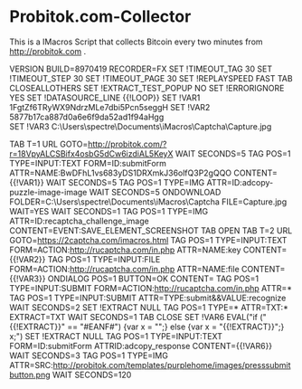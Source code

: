 # Probitok.com-Collector
This is a IMacros Script that collects Bitcoin every two minutes from http://probitok.com .

VERSION BUILD=8970419 RECORDER=FX
SET !TIMEOUT_TAG 30
SET !TIMEOUT_STEP 30
SET !TIMEOUT_PAGE 30
SET !REPLAYSPEED FAST 
TAB CLOSEALLOTHERS 
SET !EXTRACT_TEST_POPUP NO 
SET !ERRORIGNORE YES
SET !DATASOURCE_LINE {{!LOOP}}
SET !VAR1 1FgtZf6TRyWX9NdrzMLe7dbi5Pcn5seggH
SET !VAR2 5877b17ca887d0a6e6f9da52ad1f94aHgg                 
SET !VAR3 C:\Users\spectre\Documents\iMacros\Captcha\Capture.jpg

TAB T=1
URL GOTO=http://probitok.com/?r=18VpyALCSBifx4osbG5dCw6izdiAL5KeyX
WAIT SECONDS=5
TAG POS=1 TYPE=INPUT:TEXT FORM=ID:submitForm ATTR=NAME:BwDFhL1vs683yDS1DRXmkJ36olfQ3P2gQQO CONTENT={{!VAR1}}
WAIT SECONDS=5
TAG POS=1 TYPE=IMG ATTR=ID:adcopy-puzzle-image-image
WAIT SECONDS=5
ONDOWNLOAD FOLDER=C:\Users\spectre\Documents\iMacros\Captcha FILE=Capture.jpg WAIT=YES
WAIT SECONDS=1
TAG POS=1 TYPE=IMG ATTR=ID:recaptcha_challenge_image CONTENT=EVENT:SAVE_ELEMENT_SCREENSHOT
TAB OPEN
TAB T=2
URL GOTO=https://2captcha.com/imacros.html
TAG POS=1 TYPE=INPUT:TEXT FORM=ACTION:http://rucaptcha.com/in.php ATTR=NAME:key CONTENT={{!VAR2}}
TAG POS=1 TYPE=INPUT:FILE FORM=ACTION:http://rucaptcha.com/in.php ATTR=NAME:file CONTENT={{!VAR3}}
ONDIALOG POS=1 BUTTON=OK CONTENT=
TAG POS=1 TYPE=INPUT:SUBMIT FORM=ACTION:http://rucaptcha.com/in.php ATTR=*
TAG POS=1 TYPE=INPUT:SUBMIT ATTR=TYPE:submit&&VALUE:recognize
WAIT SECONDS=2
SET !EXTRACT NULL
TAG POS=1 TYPE=* ATTR=TXT:* EXTRACT=TXT
WAIT SECONDS=1
TAB CLOSE
SET !VAR6 EVAL("if (\"{{!EXTRACT}}\" == \"#EANF#\") {var x = \"\";} else {var x = \"{{!EXTRACT}}\";} x;")
SET !EXTRACT NULL
TAG POS=1 TYPE=INPUT:TEXT FORM=ID:submitForm ATTRID:adcopy_response CONTENT={{!VAR6}}
WAIT SECONDS=3
TAG POS=1 TYPE=IMG ATTR=SRC:http://probitok.com/templates/purplehome/images/presssubmitbutton.png
WAIT SECONDS=120
